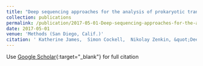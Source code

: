 ```yaml
---
title: "Deep sequencing approaches for the analysis of prokaryotic transcriptional boundaries and dynamics"
collection: publications
permalink: /publication/2017-05-01-Deep-sequencing-approaches-for-the-analysis-of-prokaryotic-transcriptional-boundaries-and-dynamics
date: 2017-05-01
venue: 'Methods (San Diego, Calif.)'
citation: ' Katherine James,  Simon Cockell,  Nikolay Zenkin, &quot;Deep sequencing approaches for the analysis of prokaryotic transcriptional boundaries and dynamics.&quot; Methods (San Diego, Calif.), 2017.'
---
```

Use [Google Scholar](https://scholar.google.com/scholar?q=Deep+sequencing+approaches+for+the+analysis+of+prokaryotic+transcriptional+boundaries+and+dynamics){:target="_blank"} for full citation